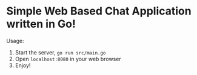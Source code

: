 # Simple Web Based Chat Application written in Go!
Usage: 
1. Start the server, `go run src/main.go`
2. Open `localhost:8080` in your web browser
3. Enjoy!